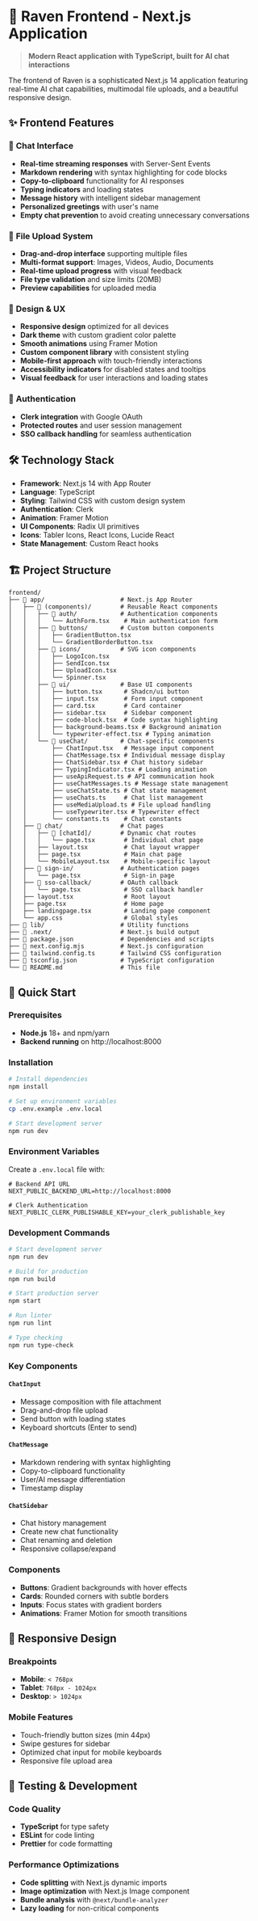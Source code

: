 # 🎨 Raven Frontend - Next.js Application

> **Modern React application with TypeScript, built for AI chat interactions**

The frontend of Raven is a sophisticated Next.js 14 application featuring real-time AI chat capabilities, multimodal file uploads, and a beautiful responsive design.

## ✨ Frontend Features

### 🤖 **Chat Interface**
- **Real-time streaming responses** with Server-Sent Events
- **Markdown rendering** with syntax highlighting for code blocks
- **Copy-to-clipboard** functionality for AI responses
- **Typing indicators** and loading states
- **Message history** with intelligent sidebar management
- **Personalized greetings** with user's name
- **Empty chat prevention** to avoid creating unnecessary conversations

### 📁 **File Upload System**
- **Drag-and-drop interface** supporting multiple files
- **Multi-format support**: Images, Videos, Audio, Documents
- **Real-time upload progress** with visual feedback
- **File type validation** and size limits (20MB)
- **Preview capabilities** for uploaded media

### 🎨 **Design & UX**
- **Responsive design** optimized for all devices
- **Dark theme** with custom gradient color palette
- **Smooth animations** using Framer Motion
- **Custom component library** with consistent styling
- **Mobile-first approach** with touch-friendly interactions
- **Accessibility indicators** for disabled states and tooltips
- **Visual feedback** for user interactions and loading states

### 🔐 **Authentication**
- **Clerk integration** with Google OAuth
- **Protected routes** and user session management
- **SSO callback handling** for seamless authentication

## 🛠️ Technology Stack

- **Framework**: Next.js 14 with App Router
- **Language**: TypeScript
- **Styling**: Tailwind CSS with custom design system
- **Authentication**: Clerk
- **Animation**: Framer Motion
- **UI Components**: Radix UI primitives
- **Icons**: Tabler Icons, React Icons, Lucide React
- **State Management**: Custom React hooks

## 🏗️ Project Structure

```
frontend/
├── 📁 app/                     # Next.js App Router
│   ├── 📁 (components)/        # Reusable React components
│   │   ├── 📁 auth/            # Authentication components
│   │   │   └── AuthForm.tsx    # Main authentication form
│   │   ├── 📁 buttons/         # Custom button components
│   │   │   ├── GradientButton.tsx
│   │   │   └── GradientBorderButton.tsx
│   │   ├── 📁 icons/           # SVG icon components
│   │   │   ├── LogoIcon.tsx
│   │   │   ├── SendIcon.tsx
│   │   │   ├── UploadIcon.tsx
│   │   │   └── Spinner.tsx
│   │   ├── 📁 ui/              # Base UI components
│   │   │   ├── button.tsx      # Shadcn/ui button
│   │   │   ├── input.tsx       # Form input component
│   │   │   ├── card.tsx        # Card container
│   │   │   ├── sidebar.tsx     # Sidebar component
│   │   │   ├── code-block.tsx  # Code syntax highlighting
│   │   │   ├── background-beams.tsx # Background animation
│   │   │   └── typewriter-effect.tsx # Typing animation
│   │   └── 📁 useChat/         # Chat-specific components
│   │       ├── ChatInput.tsx   # Message input component
│   │       ├── ChatMessage.tsx # Individual message display
│   │       ├── ChatSidebar.tsx # Chat history sidebar
│   │       ├── TypingIndicator.tsx # Loading animation
│   │       ├── useApiRequest.ts # API communication hook
│   │       ├── useChatMessages.ts # Message state management
│   │       ├── useChatState.ts # Chat state management
│   │       ├── useChats.ts     # Chat list management
│   │       ├── useMediaUpload.ts # File upload handling
│   │       ├── useTypewriter.tsx # Typewriter effect
│   │       └── constants.ts    # Chat constants
│   ├── 📁 chat/                # Chat pages
│   │   ├── 📁 [chatId]/        # Dynamic chat routes
│   │   │   └── page.tsx        # Individual chat page
│   │   ├── layout.tsx          # Chat layout wrapper
│   │   ├── page.tsx            # Main chat page
│   │   └── MobileLayout.tsx    # Mobile-specific layout
│   ├── 📁 sign-in/             # Authentication pages
│   │   └── page.tsx            # Sign-in page
│   ├── 📁 sso-callback/        # OAuth callback
│   │   └── page.tsx            # SSO callback handler
│   ├── layout.tsx              # Root layout
│   ├── page.tsx                # Home page
│   ├── landingpage.tsx         # Landing page component
│   └── app.css                 # Global styles
├── 📁 lib/                     # Utility functions
├── 📁 .next/                   # Next.js build output
├── 📄 package.json             # Dependencies and scripts
├── 📄 next.config.mjs          # Next.js configuration
├── 📄 tailwind.config.ts       # Tailwind CSS configuration
├── 📄 tsconfig.json            # TypeScript configuration
└── 📄 README.md                # This file
```

## 🚀 Quick Start

### Prerequisites
- **Node.js** 18+ and npm/yarn
- **Backend running** on http://localhost:8000

### Installation

```bash
# Install dependencies
npm install

# Set up environment variables
cp .env.example .env.local

# Start development server
npm run dev
```

### Environment Variables

Create a `.env.local` file with:

```env
# Backend API URL
NEXT_PUBLIC_BACKEND_URL=http://localhost:8000

# Clerk Authentication
NEXT_PUBLIC_CLERK_PUBLISHABLE_KEY=your_clerk_publishable_key
```

### Development Commands

```bash
# Start development server
npm run dev

# Build for production
npm run build

# Start production server
npm start

# Run linter
npm run lint

# Type checking
npm run type-check
```

### **Key Components**

#### `ChatInput`
- Message composition with file attachment
- Drag-and-drop file upload
- Send button with loading states
- Keyboard shortcuts (Enter to send)

#### `ChatMessage`
- Markdown rendering with syntax highlighting
- Copy-to-clipboard functionality
- User/AI message differentiation
- Timestamp display

#### `ChatSidebar`
- Chat history management
- Create new chat functionality
- Chat renaming and deletion
- Responsive collapse/expand

### **Components**
- **Buttons**: Gradient backgrounds with hover effects
- **Cards**: Rounded corners with subtle borders
- **Inputs**: Focus states with gradient borders
- **Animations**: Framer Motion for smooth transitions

## 📱 Responsive Design

### **Breakpoints**
- **Mobile**: `< 768px`
- **Tablet**: `768px - 1024px`
- **Desktop**: `> 1024px`

### **Mobile Features**
- Touch-friendly button sizes (min 44px)
- Swipe gestures for sidebar
- Optimized chat input for mobile keyboards
- Responsive file upload area

## 🧪 Testing & Development

### **Code Quality**
- **TypeScript** for type safety
- **ESLint** for code linting
- **Prettier** for code formatting

### **Performance Optimizations**
- **Code splitting** with Next.js dynamic imports
- **Image optimization** with Next.js Image component
- **Bundle analysis** with `@next/bundle-analyzer`
- **Lazy loading** for non-critical components